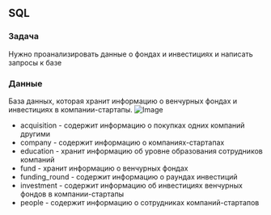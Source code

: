 ## SQL
### Задача
Нужно проанализировать данные о фондах и инвестициях и написать запросы к базе

### Данные
База данных, которая хранит информацию о венчурных фондах и инвестициях в компании-стартапы.
![Image](https://github.com/OlgaAvd/Data-analyst/assets/172474443/faf16ef7-5f75-4fb7-b2db-f981e7b5c665)
- acquisition - содержит информацию о покупках одних компаний другими
- company - содержит информацию о компаниях-стартапах
- education - хранит информацию об уровне образования сотрудников компаний
- fund - хранит информацию о венчурных фондах
- funding_round - содержит информацию о раундах инвестиций
- investment - содержит информацию об инвестициях венчурных фондов в компании-стартапы
- people - содержит информацию о сотрудниках компаний-стартапов
